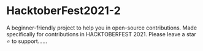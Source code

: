 # HacktoberFest2021-2
A beginner-friendly project to help you in open-source contributions. Made specifically for contributions in HACKTOBERFEST 2021. Please leave a star ⭐ to support...…
